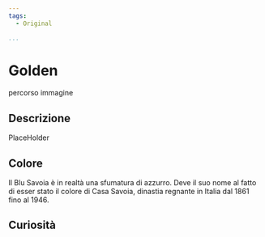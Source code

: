 ```yaml
---
tags:
  - Original

...
```


# Golden

percorso immagine

## Descrizione

PlaceHolder

## Colore

Il Blu Savoia è in realtà una sfumatura di azzurro. Deve il suo nome al fatto di esser stato il colore di Casa Savoia, dinastia regnante in Italia dal 1861 fino al 1946.

## Curiosità